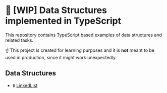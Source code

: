 # 🚧 [WIP] Data Structures implemented in TypeScript

This repository contains TypeScript based examples of data structures and related tasks.

☝ This project is created for learning purposes and it is **not** meant to be used in production, since it might work unexpectedly.

## Data Structures

- `B` [LinkedList](src/data-structures/LinkedList/LinkedList.ts)
